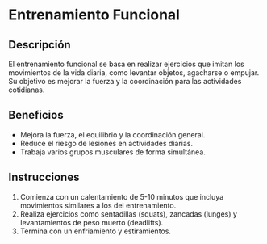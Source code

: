 # Entrenamiento Funcional

## Descripción
El entrenamiento funcional se basa en realizar ejercicios que imitan los movimientos de la vida diaria, como levantar objetos, agacharse o empujar. Su objetivo es mejorar la fuerza y la coordinación para las actividades cotidianas.

## Beneficios
- Mejora la fuerza, el equilibrio y la coordinación general.
- Reduce el riesgo de lesiones en actividades diarias.
- Trabaja varios grupos musculares de forma simultánea.

## Instrucciones
1. Comienza con un calentamiento de 5-10 minutos que incluya movimientos similares a los del entrenamiento.
2. Realiza ejercicios como sentadillas (squats), zancadas (lunges) y levantamientos de peso muerto (deadlifts).
3. Termina con un enfriamiento y estiramientos.